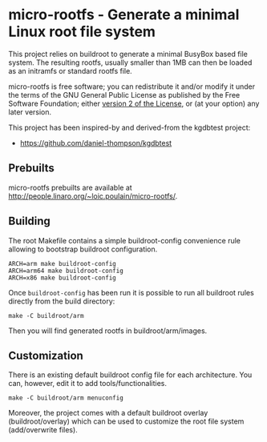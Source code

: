 micro-rootfs - Generate a minimal Linux root file system
========================================================

This project relies on buildroot to generate a minimal BusyBox based file
system. The resulting rootfs, usually smaller than 1MB can then be loaded
as an initramfs or standard rootfs file.

micro-rootfs is free software; you can redistribute it and/or modify
it under the terms of the GNU General Public License as published by
the Free Software Foundation; either [version 2 of the
License](LICENSE.md), or (at your option) any later version.

This project has been inspired-by and derived-from the kgdbtest project:
- https://github.com/daniel-thompson/kgdbtest


Prebuilts
---------

micro-rootfs prebuilts are available at http://people.linaro.org/~loic.poulain/micro-rootfs/.


Building
--------

The root Makefile contains a simple buildroot-config convenience rule allowing
to bootstrap buildroot configuration.

~~~
ARCH=arm make buildroot-config
ARCH=arm64 make buildroot-config
ARCH=x86 make buildroot-config
~~~

Once `buildroot-config` has been run it is possible to run all buildroot
rules directly from the build directory:

~~~
make -C buildroot/arm
~~~

Then you will find generated rootfs in buildroot/arm/images.

Customization
-------------

There is an existing default buildroot config file for each architecture.
You can, however, edit it to add tools/functionalities.

~~~
make -C buildroot/arm menuconfig
~~~

Moreover, the project comes with a default buildroot overlay (buildroot/overlay)
which can be used to customize the root file system (add/overwrite files).

